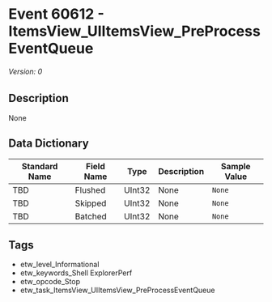 # Event 60612 - ItemsView_UIItemsView_PreProcessEventQueue
###### Version: 0

## Description
None

## Data Dictionary
|Standard Name|Field Name|Type|Description|Sample Value|
|---|---|---|---|---|
|TBD|Flushed|UInt32|None|`None`|
|TBD|Skipped|UInt32|None|`None`|
|TBD|Batched|UInt32|None|`None`|

## Tags
* etw_level_Informational
* etw_keywords_Shell ExplorerPerf
* etw_opcode_Stop
* etw_task_ItemsView_UIItemsView_PreProcessEventQueue